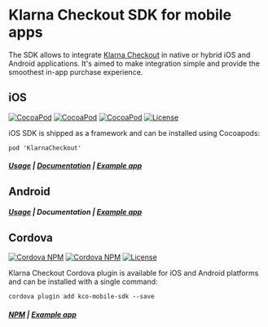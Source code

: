 # Klarna Checkout SDK for mobile apps

The SDK allows to integrate [Klarna Checkout](https://www.klarna.com/us/business/sell-online-with-klarna) in native or hybrid iOS and Android applications. It's aimed to make integration simple and provide the smoothest in-app purchase experience.

## iOS
[![CocoaPod](https://img.shields.io/cocoapods/v/KlarnaCheckout.svg?style=flat-square)](https://cocoapods.org/pods/KlarnaCheckout)
[![CocoaPod](https://img.shields.io/cocoapods/p/KlarnaCheckout.svg?style=flat-square)](https://cocoapods.org/pods/KlarnaCheckout)
[![CocoaPod](https://img.shields.io/cocoapods/metrics/doc-percent/KlarnaCheckout.svg?style=flat-square)](https://cocoapods.org/pods/KlarnaCheckout)
[![License](https://img.shields.io/cocoapods/l/KlarnaCheckout.svg?style=flat-square)](https://github.com/klarna/kco-mobile-sdk/blob/master/LICENSE)

iOS SDK is shipped as a framework and can be installed using Cocoapods:

```
pod 'KlarnaCheckout'
```

##### [Usage](ios/README.md) | [Documentation](https://cocoadocs.org/docsets/KlarnaCheckout/) | [Example app](https://github.com/klarna/kco-ios-example-app)



## Android

##### [Usage](android/README.md) | Documentation | [Example app](https://github.com/klarna/kco-android-example-app)

## Cordova
[![Cordova NPM](https://img.shields.io/npm/v/kco-mobile-sdk.svg?style=flat-square)](https://www.npmjs.com/package/kco-mobile-sdk)
[![Cordova NPM](https://img.shields.io/npm/dt/kco-mobile-sdk.svg?style=flat-square)](https://www.npmjs.com/package/kco-mobile-sdk)
[![License](https://img.shields.io/npm/l/kco-mobile-sdk.svg?style=flat-square)](https://github.com/klarna/kco-mobile-sdk/blob/master/LICENSE)

Klarna Checkout Cordova plugin is available for iOS and Android platforms and can be installed with a single command:

```
cordova plugin add kco-mobile-sdk --save
```

##### [NPM](https://www.npmjs.com/package/kco-mobile-sdk) | [Example app](https://github.com/klarna/kco-cordova-example-app)

